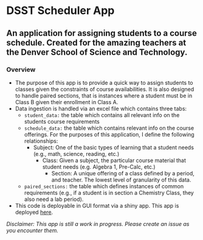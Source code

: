 # DSST Scheduler App 
## An application for assigning students to a course schedule. Created for the amazing teachers at the Denver School of Science and Technology.
### Overview
* The purpose of this app is to provide a quick way to assign students to classes given the constraints of course availabilities. It is also designed to handle paired sections, that is instances where a student must be in Class B given their enrollment in Class A. 
* Data ingestion is handled via an excel file which contains three tabs:
  + ```student_data:``` the table which contains all relevant info on the students course requirements
  + ```schedule_data:``` the table which contains relevant info on the course offerings. For the purposes of this application, I define the following relationships:
      + Subject: One of the basic types of learning that a student needs (e.g., math, science, reading, etc.)
        + Class: Given a subject, the particular course material that student needs (e.g. Algebra 1, Pre-Calc, etc.)
          + Section: A unique offering of a class defined by a period, and teacher. The lowest level of granularity of this data.
  + ```paired_sections:``` the table which defines instances of common requirements (e.g., if a student is in section a Chemistry Class, they also need a lab period). 
* This code is deployable in GUI format via a shiny app. This app is deployed [here](https://john-stevenson.shinyapps.io/dsst_schedule_builder/).  

_Disclaimer: This app is still a work in progress. Please create an issue as you encounter them._
